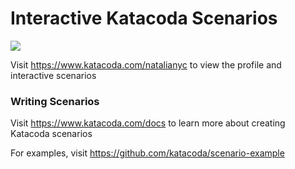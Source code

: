 # Interactive Katacoda Scenarios

[![](http://shields.katacoda.com/katacoda/natalianyc/count.svg)](https://www.katacoda.com/natalianyc "Get your profile on Katacoda.com")

Visit https://www.katacoda.com/natalianyc to view the profile and interactive scenarios

### Writing Scenarios
Visit https://www.katacoda.com/docs to learn more about creating Katacoda scenarios

For examples, visit https://github.com/katacoda/scenario-example
